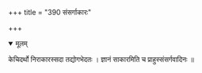 +++
title = "390 संसर्गाकारः"

+++


<details open><summary>मूलम्</summary>

केचिदर्थो निराकारस्सदा तद्योगभेदतः । ज्ञानं साकारमिति च प्राहुस्संसर्गवादिनः ॥
</details>

